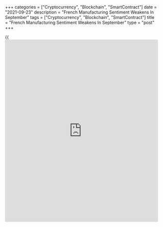 +++
categories = ["Cryptocurrency", "Blockchain", "SmartContract"]
date = "2021-09-23"
description = "French Manufacturing Sentiment Weakens In September"
tags = ["Cryptocurrency", "Blockchain", "SmartContract"]
title = "French Manufacturing Sentiment Weakens In September"
type = "post"
+++

{{<iframe id="large-banner" src="https://www.bounty.group/#slide=22.0" width="100%" height="600" scrolling="no" style="border: 0px solid rgb(216, 221, 230); border-radius: 3px;">}}

Sentiment among French manufacturers weakened in September due the
marked deterioration in the assessment of past production, foreign
orders and personal production expectations, survey results from the
statistical office Insee showed on Thursday.

The [business][1] confidence index fell to 106 in September from 110 in
August. The index was forecast to fall marginally to 109.

The manufacturers' balances of opinion relative to their past and future
production diminished in September. The balance for past production
plunged to 12 from 21 in August. Likewise, the personal production
expectations declined to 19 in September from 24 a month ago.

Meanwhile, the business managers deemed the general production outlook
for the good-producing industries to be dynamic. The index advanced to
23 from 16.

Many business leaders as in August anticipate a rise in their selling
prices over the coming months. The corresponding index rose to 27 from
26.

The order book balance came in at -9 versus -8 in the previous month. At
the same time, the balance on the foreign order books decreased to -19
from -11.

The business managers in manufacturing industry reported dynamic
employment prospects. The balance for past workforce size slid to -3
from -1 and the expected workforce size rose to 10 from 8.

The overall business confidence index that comprises the responses of
business leaders from sectors namely, manufacturing, construction,
services, retail trade and wholesale trade, rose marginally to 111 in
September from 110 in August.

For comments and feedback [contact](https://www.playgroundfx.com/contact/): editorial@rtt[news](https://www.letsplayfx.com/blog/forex-news-website/).com

[Economic News][2]

 **What parts of the world are seeing the best (and worst) economic
performances lately? Click[here][3] to check out our [Econ Scorecard][3]
and find out! See up-to-the-moment [ranking](https://www.playgroundfx.com/blog/crypto-exchange-ranking/)s for the best and worst
performers in [GDP][4], [unemployment rate][5], [inflation][6] and much
more.**

   1. www.rtt[news](https://www.letsplayfx.com/blog/forex-news-website/).com/Content/Business.aspx
   2. www.rtt[news](https://www.letsplayfx.com/blog/forex-news-website/).com/Content/EconomicNews.aspx
   3. www.rtt[news](https://www.letsplayfx.com/blog/forex-news-website/).com/economic-scorecard/world-rank/industrial-production/highest-performance.aspx
   4. www.rtt[news](https://www.letsplayfx.com/blog/forex-news-website/).com/economic-scorecard/world-rank/GDP/highest-performance.aspx
   5. www.rtt[news](https://www.letsplayfx.com/blog/forex-news-website/).com/economic-scorecard/world-rank/unemployment-rate/lowest-performance.aspx
   6. www.rtt[news](https://www.letsplayfx.com/blog/forex-news-website/).com/economic-scorecard/world-rank/CPI/highest-performance.aspx